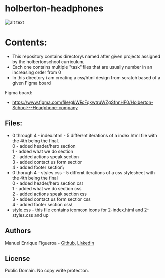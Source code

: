 # holberton-headphones
![alt text](https://external-content.duckduckgo.com/iu/?u=https%3A%2F%2Fwww.holbertonschool.com%2Fholberton-logo-simple.png&f=1&nofb=1)

# Contents:
* This repository contains directorys named after given projects assigned by the holbertonschool curriculum.
* Each one contains multiple "task" files that are usually number in an increasing order from 0
* In this directory i am creating a css/html design from scratch based of a given Figma board

Figma board:
* https://www.figma.com/file/gkWRcFqkwtruWZgSfnnHF0/Holberton-School---Headphone-company

## Files:
* 0 through 4 - index.html - 5 different iterations of a index.html file with the 4th being the final.\
    0 - added header/hero section\
    1 - added what we do section\
    2 - added actions speak section\
    3 - added contact us form section\
    4 - added footer section\
* 0 thorugh 4 - styles.css - 5 differnt iterations of a css stylesheet with the 4th being the final\
    0 - added header/hero section css\
    1 - added what we do section css\
    2 - added actions speak section css\
    3 - added contact us form section css\
    4 - added footer section css\
* style.css - this file contains icomoon icons for 2-index.html and 2-styles.css and up

## Authors
Manuel Enrique Figueroa - [Github](https://github.com/FicusCarica308), [LinkedIn](https://www.linkedin.com/in/manuel-figueroa-292216215)

## License
Public Domain. No copy write protection.
